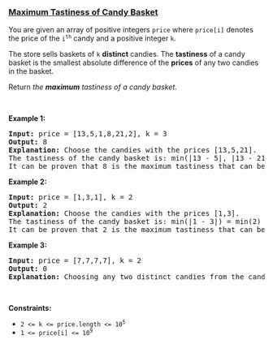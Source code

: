 ### [Maximum Tastiness of Candy Basket](https://leetcode.com/problems/maximum-tastiness-of-candy-basket)

<p>You are given an array of positive integers <code>price</code> where <code>price[i]</code> denotes the price of the <code>i<sup>th</sup></code> candy and a positive integer <code>k</code>.</p>

<p>The store sells baskets of <code>k</code> <strong>distinct</strong> candies. The <strong>tastiness</strong> of a candy basket is the smallest absolute difference of the <strong>prices</strong> of any two candies in the basket.</p>

<p>Return <em>the <strong>maximum</strong> tastiness of a candy basket.</em></p>

<p>&nbsp;</p>
<p><strong class="example">Example 1:</strong></p>

<pre>
<strong>Input:</strong> price = [13,5,1,8,21,2], k = 3
<strong>Output:</strong> 8
<strong>Explanation:</strong> Choose the candies with the prices [13,5,21].
The tastiness of the candy basket is: min(|13 - 5|, |13 - 21|, |5 - 21|) = min(8, 8, 16) = 8.
It can be proven that 8 is the maximum tastiness that can be achieved.
</pre>

<p><strong class="example">Example 2:</strong></p>

<pre>
<strong>Input:</strong> price = [1,3,1], k = 2
<strong>Output:</strong> 2
<strong>Explanation:</strong> Choose the candies with the prices [1,3].
The tastiness of the candy basket is: min(|1 - 3|) = min(2) = 2.
It can be proven that 2 is the maximum tastiness that can be achieved.
</pre>

<p><strong class="example">Example 3:</strong></p>

<pre>
<strong>Input:</strong> price = [7,7,7,7], k = 2
<strong>Output:</strong> 0
<strong>Explanation:</strong> Choosing any two distinct candies from the candies we have will result in a tastiness of 0.
</pre>

<p>&nbsp;</p>
<p><strong>Constraints:</strong></p>

<ul>
	<li><code>2 &lt;= k &lt;= price.length &lt;= 10<sup>5</sup></code></li>
	<li><code>1 &lt;= price[i] &lt;= 10<sup>9</sup></code></li>
</ul>
